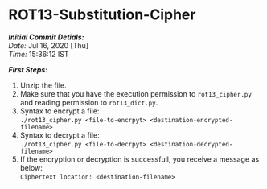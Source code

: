 # ROT13-Substitution-Cipher

*__Initial Commit Detials:__*\
  *Date:* Jul 16, 2020 [Thu]\
  *Time:* 15:36:12 IST
  
__*First Steps:*__
   1. Unzip the file.
   2. Make sure that you have the execution permission to `rot13_cipher.py`
      and reading permission to `rot13_dict.py`.
   3. Syntax to encrypt a file:\
      `./rot13_cipher.py <file-to-encrpyt> <destination-encrypted-filename>`
   4. Syntax to decrypt a file:\
      `./rot13_cipher.py <file-to-decrpyt> <destination-decrypted-filename>`
   5. If the encryption or decryption is successfull, you receive a message as below:\
      `Ciphertext location: <destination-filename>`
